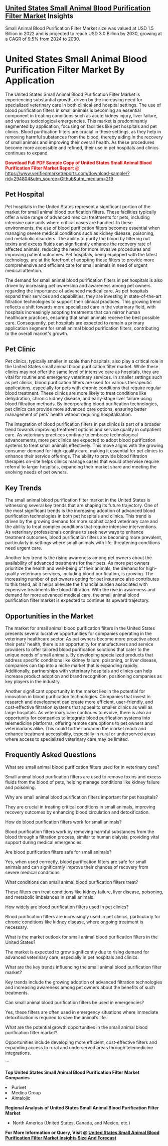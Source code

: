 <h2><a href="https://www.verifiedmarketreports.com/download-sample/?rid=294804&amp;utm_source=Github&amp;utm_medium=219" target="_blank">United States Small Animal Blood Purification Filter Market</a> Insights</h2><p>Small Animal Blood Purification Filter Market size was valued at USD 1.5 Billion in 2022 and is projected to reach USD 3.0 Billion by 2030, growing at a CAGR of 9.5% from 2024 to 2030.</p><p> <h1>United States Small Animal Blood Purification Filter Market By Application</h1> <p>The United States Small Animal Blood Purification Filter Market is experiencing substantial growth, driven by the increasing need for specialized veterinary care in both clinical and hospital settings. The use of blood purification filters in small animals is becoming an essential component in treating conditions such as acute kidney injury, liver failure, and various toxicological emergencies. This market is predominantly segmented by application, focusing on facilities like pet hospitals and pet clinics. Blood purification filters are crucial in these settings, as they help in removing harmful substances from the blood, thereby aiding in the recovery of small animals and improving their overall health. As these procedures become more accessible and refined, their use in pet hospitals and clinics continues to expand. <p><span class=""><span style="color: #ff0000;"><strong>Download Full PDF Sample Copy of United States Small Animal Blood Purification Filter Market Report</strong> @ </span><a href="https://www.verifiedmarketreports.com/download-sample/?rid=294804&amp;utm_source=Github&amp;utm_medium=219" target="_blank">https://www.verifiedmarketreports.com/download-sample/?rid=294804&amp;utm_source=Github&amp;utm_medium=219</a></span></p> <h2>Pet Hospital</h2> <p>Pet hospitals in the United States represent a significant portion of the market for small animal blood purification filters. These facilities typically offer a wide range of advanced medical treatments for pets, including intensive care units where critical cases are handled. In these environments, the use of blood purification filters becomes essential when managing severe medical conditions such as kidney disease, poisoning, and metabolic disorders. The ability to purify the blood by filtering out toxins and excess fluids can significantly enhance the recovery rate of affected animals, reducing the need for more invasive procedures and improving patient outcomes. Pet hospitals, being equipped with the latest technology, are at the forefront of adopting these filters to provide more comprehensive and efficient care for small animals in need of urgent medical attention. <p>The demand for small animal blood purification filters in pet hospitals is also driven by increasing pet ownership and awareness among pet owners regarding the importance of advanced medical care. As pet hospitals expand their services and capabilities, they are investing in state-of-the-art filtration technologies to support their clinical practices. This growing trend reflects a shift towards more specialized care in the veterinary field, with hospitals increasingly adopting treatments that can mirror human healthcare practices, ensuring that small animals receive the best possible care. Consequently, pet hospitals are expected to remain a primary application segment for small animal blood purification filters, contributing to the overall market's growth.</p> <h2>Pet Clinic</h2> <p>Pet clinics, typically smaller in scale than hospitals, also play a critical role in the United States small animal blood purification filter market. While these clinics may not offer the same level of intensive care as hospitals, they are vital for routine and emergency veterinary services. In smaller settings such as pet clinics, blood purification filters are used for various therapeutic applications, especially for pets with chronic conditions that require regular blood treatment. These clinics are more likely to treat conditions like dehydration, chronic kidney disease, and early-stage liver failure using blood filtration methods. By incorporating blood purification technologies, pet clinics can provide more advanced care options, ensuring better management of pets’ health without requiring hospitalization. <p>The integration of blood purification filters in pet clinics is part of a broader trend towards improving treatment options and service quality in outpatient care. As veterinary practices continue to embrace technological advancements, more pet clinics are expected to adopt blood purification systems to treat small animals effectively. This move aligns with the growing consumer demand for high-quality care, making it essential for pet clinics to enhance their service offerings. The ability to provide blood filtration therapies on-site helps clinics manage cases that would otherwise require referral to larger hospitals, expanding their market share and meeting the evolving needs of pet owners.</p> <h2>Key Trends</h2> <p>The small animal blood purification filter market in the United States is witnessing several key trends that are shaping its future trajectory. One of the most significant trends is the increasing adoption of advanced blood purification technologies in both pet hospitals and clinics. This trend is driven by the growing demand for more sophisticated veterinary care and the ability to treat complex conditions that require intensive interventions. As veterinary professionals continue to seek new ways to enhance treatment outcomes, blood purification filters are becoming more prevalent, particularly in settings where small animals with life-threatening conditions need urgent care.</p> <p>Another key trend is the rising awareness among pet owners about the availability of advanced treatments for their pets. As more pet owners prioritize the health and well-being of their animals, the demand for high-quality veterinary services, including blood purification, is growing. The increasing number of pet owners opting for pet insurance also contributes to this trend, as it helps alleviate the financial burden associated with expensive treatments like blood filtration. With the rise in awareness and demand for more advanced medical care, the small animal blood purification filter market is expected to continue its upward trajectory.</p> <h2>Opportunities in the Market</h2> <p>The market for small animal blood purification filters in the United States presents several lucrative opportunities for companies operating in the veterinary healthcare sector. As pet owners become more proactive about their pets' health, there is an opportunity for manufacturers and service providers to offer tailored blood purification solutions that cater to the unique needs of small animals. By developing specialized products that address specific conditions like kidney failure, poisoning, or liver disease, companies can tap into a niche market that is expanding rapidly. Additionally, partnerships with veterinary hospitals and clinics can help increase product adoption and brand recognition, positioning companies as key players in the industry.</p> <p>Another significant opportunity in the market lies in the potential for innovation in blood purification technologies. Companies that invest in research and development can create more efficient, user-friendly, and cost-effective filtration systems that appeal to smaller clinics as well as large hospitals. As veterinary care continues to evolve, there is also an opportunity for companies to integrate blood purification systems into telemedicine platforms, offering remote care options to pet owners and veterinarians alike. This could further broaden the market reach and enhance treatment accessibility, especially in rural or underserved areas where access to specialized veterinary care may be limited.</p> <h2>Frequently Asked Questions</h2> <p>What are small animal blood purification filters used for in veterinary care?</p> <p>Small animal blood purification filters are used to remove toxins and excess fluids from the blood of pets, helping manage conditions like kidney failure and poisoning.</p> <p>Why are small animal blood purification filters important for pet hospitals?</p> <p>They are crucial in treating critical conditions in small animals, improving recovery outcomes by enhancing blood circulation and detoxification.</p> <p>How do blood purification filters work for small animals?</p> <p>Blood purification filters work by removing harmful substances from the blood through a filtration process, similar to human dialysis, providing vital support during medical emergencies.</p> <p>Are blood purification filters safe for small animals?</p> <p>Yes, when used correctly, blood purification filters are safe for small animals and can significantly improve their chances of recovery from severe medical conditions.</p> <p>What conditions can small animal blood purification filters treat?</p> <p>These filters can treat conditions like kidney failure, liver disease, poisoning, and metabolic imbalances in small animals.</p> <p>How widely are blood purification filters used in pet clinics?</p> <p>Blood purification filters are increasingly used in pet clinics, particularly for chronic conditions like kidney disease, where ongoing treatment is necessary.</p> <p>What is the market outlook for small animal blood purification filters in the United States?</p> <p>The market is expected to grow significantly due to rising demand for advanced veterinary care, especially in pet hospitals and clinics.</p> <p>What are the key trends influencing the small animal blood purification filter market?</p> <p>Key trends include the growing adoption of advanced filtration technologies and increasing awareness among pet owners about the benefits of such treatments.</p> <p>Can small animal blood purification filters be used in emergencies?</p> <p>Yes, these filters are often used in emergency situations where immediate detoxification is required to save the animal’s life.</p> <p>What are the potential growth opportunities in the small animal blood purification filter market?</p> <p>Opportunities include developing more efficient, cost-effective filters and expanding access to rural and underserved areas through telemedicine integrations.</p> ```</p><p><strong>Top United States Small Animal Blood Purification Filter Market Companies</strong></p><div data-test-id=""><p><li>Purivet</li><li> Medica Group</li><li> Aimalojic</li></p><div><strong>Regional Analysis of&nbsp;United States Small Animal Blood Purification Filter Market</strong></div><ul><li dir="ltr"><p dir="ltr">North America&nbsp;(United States, Canada, and Mexico, etc.)</p></li></ul><p><strong>For More Information or Query, Visit @&nbsp;</strong><strong><a href="https://www.verifiedmarketreports.com/product/small-animal-blood-purification-filter-market/?utm_source=Github&amp;utm_medium=219" target="_blank">United States Small Animal Blood Purification Filter Market Insights Size And Forecast</a></strong></p></div>
